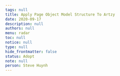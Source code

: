 ```yaml
---
tags: null
title: Apply Page Object Model Structure To Artzy
date: 2020-09-17
description: null
authors: null
menu: radar
toc: null
notice: null
type: null
hide_frontmatter: false
status: Adopt
note: null
person: Steve Huynh
---
```


